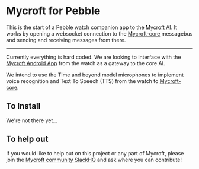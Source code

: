 # Mycroft for Pebble

This is the start of a Pebble watch companion app to the [Mycroft AI](https://github.com/MycroftAI). It works by opening a websocket connection to the [Mycroft-core](https://github.com/MycroftAI/mycroft-core/) messagebus and sending and receiving messages from there.

---

Currently everything is hard coded. We are looking to interface with the [Mycroft Android App](https://github.com/MycroftAI/Mycroft-Android) from the watch as a gateway to the core AI.

We intend to use the Time and beyond model microphones to implement voice recognition and Text To Speech (TTS) from the watch to [Mycroft-core](https://github.com/MycroftAI/mycroft-core/).

## To Install

We're not there yet...

## To help out
If you would like to help out on this project or any part of Mycroft, please join the [Mycroft community SlackHQ](https://mycroft-ai-slack-invite.herokuapp.com) and ask where you can contribute!
